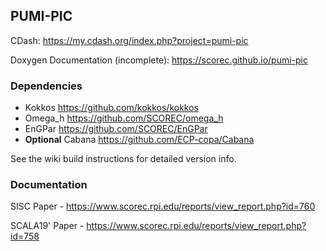 ## PUMI-PIC

CDash: https://my.cdash.org/index.php?project=pumi-pic

Doxygen Documentation (incomplete): https://scorec.github.io/pumi-pic

### Dependencies

- Kokkos https://github.com/kokkos/kokkos
- Omega_h https://github.com/SCOREC/omega_h
- EnGPar https://github.com/SCOREC/EnGPar
- **Optional** Cabana https://github.com/ECP-copa/Cabana

See the wiki build instructions for detailed version info.

### Documentation

SISC Paper - https://www.scorec.rpi.edu/reports/view_report.php?id=760

SCALA19' Paper - https://www.scorec.rpi.edu/reports/view_report.php?id=758
